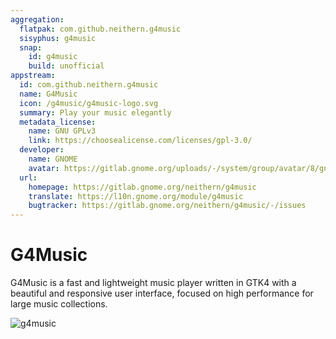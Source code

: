 ```yaml
---
aggregation:
  flatpak: com.github.neithern.g4music
  sisyphus: g4music
  snap:
    id: g4music
    build: unofficial
appstream:
  id: com.github.neithern.g4music
  name: G4Music
  icon: /g4music/g4music-logo.svg
  summary: Play your music elegantly
  metadata_license:
    name: GNU GPLv3
    link: https://choosealicense.com/licenses/gpl-3.0/
  developer:
    name: GNOME
    avatar: https://gitlab.gnome.org/uploads/-/system/group/avatar/8/gnomelogo.png?width=48
  url:
    homepage: https://gitlab.gnome.org/neithern/g4music
    translate: https://l10n.gnome.org/module/g4music
    bugtracker: https://gitlab.gnome.org/neithern/g4music/-/issues
---
```


# G4Music

G4Music is a fast and lightweight music player written in GTK4 with a beautiful and responsive user interface, focused on high performance for large music collections.

![g4music](/g4music/g4music-1.png)

<!--@include: @en/apps/.parts/install/content-repo.md-->
<!--@include: @en/apps/.parts/install/content-flatpak.md-->
<!--@include: @en/apps/.parts/install/content-snap.md-->
